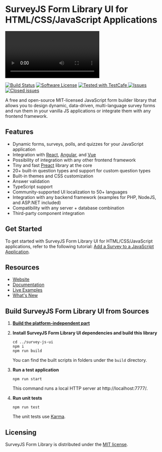 # SurveyJS Form Library UI for HTML/CSS/JavaScript Applications

<video src="https://github.com/surveyjs/survey-library/assets/22315929/b24a68bf-d703-4096-835b-752f5f610aa6"></video>

[![Build Status](https://dev.azure.com/SurveyJS/SurveyJS%20Integration%20Tests/_apis/build/status/SurveyJS%20Library?branchName=master)](https://dev.azure.com/SurveyJS/SurveyJS%20Integration%20Tests/_build/latest?definitionId=7&branchName=master)
[![Software License](https://img.shields.io/badge/license-MIT-brightgreen.svg?style=flat)](LICENSE)
<a href="https://github.com/DevExpress/testcafe">
<img alt="Tested with TestCafe" src="https://img.shields.io/badge/tested%20with-TestCafe-2fa4cf.svg">
</a>
<a href="https://github.com/surveyjs/survey-library/issues">
<img alt="Issues" title="Open Issues" src="https://img.shields.io/github/issues/surveyjs/survey-library.svg">
</a>
<a href="https://github.com/surveyjs/survey-library/issues?utf8=%E2%9C%93&q=is%3Aissue+is%3Aclosed+">
<img alt="Closed issues" title="Closed Issues" src="https://img.shields.io/github/issues-closed/surveyjs/survey-library.svg">
</a>

A free and open-source MIT-licensed JavaScript form builder library that allows you to design dynamic, data-driven, multi-language survey forms and run them in your vanilla JS applications or integrate them with any frontend framework.

## Features

- Dynamic forms, surveys, polls, and quizzes for your JavaScript application
- Integration with [React](https://www.npmjs.com/package/survey-react-ui), [Angular](https://www.npmjs.com/package/survey-angular-ui), and [Vue](https://www.npmjs.com/package/survey-vue3-ui)
- Possibility of integration with any other frontend framework
- Tiny and fast [Preact](https://preactjs.com/) library at the core
- 20+ built-in question types and support for custom question types
- Built-in themes and CSS customization
- Answer validation
- TypeScript support
- Community-supported UI localization to 50+ languages
- Integration with any backend framework (examples for PHP, NodeJS, and ASP.NET included)
- Compatibility with any server + database combination
- Third-party component integration

## Get Started

To get started with SurveyJS Form Library UI for HTML/CSS/JavaScript applications, refer to the following tutorial: [Add a Survey to a JavaScript Application](https://surveyjs.io/form-library/documentation/get-started-html-css-javascript).

## Resources

- [Website](https://surveyjs.io/)
- [Documentation](https://surveyjs.io/form-library/documentation/overview)
- [Live Examples](https://surveyjs.io/form-library/examples/nps-question/)
- [What's New](https://surveyjs.io/WhatsNew)

## Build SurveyJS Form Library UI from Sources

1. [**Build the platform-independent part**](../survey-core/README.md#survey-model-platform-independent-part)

1. **Install SurveyJS Form Library UI dependencies and build this library**

    ```
    cd ../survey-js-ui 
    npm i
    npm run build
    ```

    You can find the built scripts in folders under the `build` directory.

2. **Run a test application**

    ```
    npm run start
    ```

    This command runs a local HTTP server at http://localhost:7777/.

3. **Run unit tests**

    ```
    npm run test
    ```

    The unit tests use [Karma](https://karma-runner.github.io/6.3/index.html).

## Licensing

SurveyJS Form Library is distributed under the [MIT license](https://github.com/surveyjs/survey-library/blob/master/LICENSE).